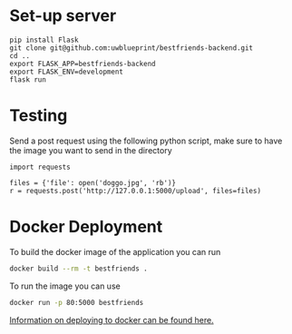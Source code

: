 # Set-up server

```
pip install Flask
git clone git@github.com:uwblueprint/bestfriends-backend.git
cd ..
export FLASK_APP=bestfriends-backend
export FLASK_ENV=development
flask run
```

# Testing
Send a post request using the following python script, make sure to have the image you want to send in the directory
```
import requests

files = {'file': open('doggo.jpg', 'rb')}
r = requests.post('http://127.0.0.1:5000/upload', files=files)
```

# Docker Deployment

To build the docker image of the application you can run

```bash
docker build --rm -t bestfriends .
```

To run the image you can use

```bash
docker run -p 80:5000 bestfriends
```

[Information on deploying to docker can be found here.](https://devcenter.heroku.com/articles/build-docker-images-heroku-yml)
